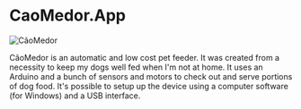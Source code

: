 # CaoMedor.App
![CãoMedor](https://lh3.googleusercontent.com/cD7iToOlesYcNQdhhGiLldwavS3FVA_oOHZdbcA6whQZ9ehd7ezDyBDeJWPg2HJGTkDr2euyhfyyw7DrvFJaRwkVaIjxXIUFyJpH0-dn3OTR0Cr16kwm5coqqXr9rO0nabByPzDCUsY1MBK_90pCwPtfunxYWLLFalIVz9KzEgJwz_2KG227tBPAerRr6xrbntRHMdVOm725pHaLJDdj9YD2_lgFKKL3m4GdFrbRM-wEyrarQ7Clmct9tvQOMiaJQi5-7GXP9tR2Sk01DuBL32amNLmJ-N74evgud9GwoJ24k5M5p1Y_Kezx3xO_nuSw7Mu1mnfhjmJPkC50H2i4xc9sI182gLZiDnwpRw1Xh4wynj6bJVDIEnROf6inBG721uHm-5g1Vho_oN3joBln9_RQPEl9bjHFgZnCyugFE1VI1X83gkRAbcQORT8BK6T75_bPVRhngFZPiHRKoeFUyNiHqj9dcwi4bUyhfUEuSuRLm_yfrJmp1Y5CQPu_ZD9hSE-y33XKHkbJ2poF-_8PFClVvB-mcYJMCr9nKmjU3LmQZhcWCArt-mx0b81HuCY7KRUjfiwAJHbPm6_CrSGeBPfcudVqao3ApZSzB4pk_wzMkhqni-1mC54PzGhRbCmjEkDAfFLxVUT54o-EUe8RjsAvqdzN91NYSg=w640-h450-no)

CãoMedor is an automatic and low cost pet feeder. It was created from a necessity to keep my dogs well fed when I'm not at home. It uses an Arduino and a bunch of sensors and motors to check out and serve portions of dog food.
It's possible to setup up the device using a computer software (for Windows) and a USB interface.
